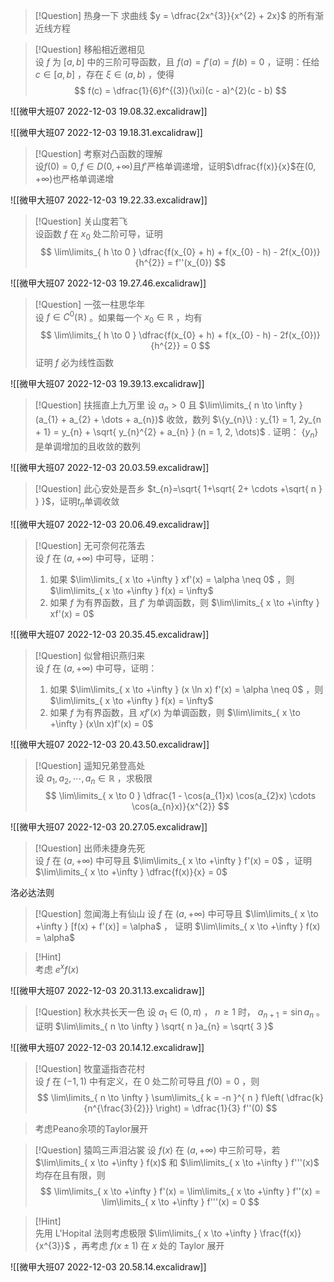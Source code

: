 > [!Question] 热身一下
> 求曲线 $y = \dfrac{2x^{3}}{x^{2} + 2x}$ 的所有渐近线方程



> [!Question] 移船相近邀相见  
> 设 $f$ 为 $[a, b]$ 中的三阶可导函数，且 $f(a) = f'(a) = f(b) = 0$ ，证明：任给 $c \in [a, b]$ ，存在 $\xi \in (a, b)$ ，使得  
> $$
> f(c) = \dfrac{1}{6}f^{(3)}(\xi)(c - a)^{2}(c - b)
> $$

![[微甲大班07 2022-12-03 19.08.32.excalidraw]]

![[微甲大班07 2022-12-03 19.18.31.excalidraw]]

> [!Question] 考察对凸函数的理解  
> 设$f(0)=0,f \in D(0,+\infty)$且$f'$严格单调递增，证明$\dfrac{f(x)}{x}$在$(0,+\infty)$也严格单调递增

![[微甲大班07 2022-12-03 19.22.33.excalidraw]]

> [!Question] 关山度若飞  
> 设函数 $f$ 在 $x_{0}$ 处二阶可导，证明  
> $$
> \lim\limits_{ h \to 0 } \dfrac{f(x_{0} + h) + f(x_{0} - h) - 2f(x_{0})}{h^{2}} = f''(x_{0})
> $$

![[微甲大班07 2022-12-03 19.27.46.excalidraw]]

> [!Question] 一弦一柱思华年  
> 设 $f \in C^{0}(\mathbb{R})$ 。如果每一个 $x_{0} \in \mathbb{R}$ ，均有  
> $$
 \lim\limits_{ h \to 0 } \dfrac{f(x_{0} + h) + f(x_{0} - h) - 2f(x_{0})}{h^{2}} = 0
> $$
> 证明 $f$ 必为线性函数

![[微甲大班07 2022-12-03 19.39.13.excalidraw]]

> [!Question] 扶摇直上九万里
> 设 $a_{n} > 0$ 且 $\lim\limits_{ n \to \infty }(a_{1} + a_{2} + \dots + a_{n})$ 收敛，数列 $\{y_{n}\} : y_{1} = 1, 2y_{n + 1} = y_{n} + \sqrt{ y_{n}^{2} + a_{n} } (n = 1, 2, \dots)$ .
> 证明： $\{y_{n}\}$ 是单调增加的且收敛的数列

![[微甲大班07 2022-12-03 20.03.59.excalidraw]]

>[!Question] 此心安处是吾乡
>$t_{n}=\sqrt{ 1+\sqrt{ 2+ \cdots +\sqrt{ n } } }$，证明$t_{n}$单调收敛

![[微甲大班07 2022-12-03 20.06.49.excalidraw]]

> [!Question] 无可奈何花落去  
> 设 $f$ 在 $(a, +\infty)$ 中可导，证明：
> 1. 如果 $\lim\limits_{ x \to +\infty } xf'(x) = \alpha \neq 0$ ，则 $\lim\limits_{ x \to +\infty } f(x) = \infty$
> 2. 如果 $f$ 为有界函数，且 $f'$ 为单调函数，则 $\lim\limits_{ x \to +\infty } xf'(x) = 0$

![[微甲大班07 2022-12-03 20.35.45.excalidraw]]

> [!Question] 似曾相识燕归来  
> 设 $f$ 在 $(a, +\infty)$ 中可导，证明：
> 1. 如果 $\lim\limits_{ x \to +\infty } (x \ln x) f'(x) = \alpha \neq 0$ ，则 $\lim\limits_{ x \to +\infty } f(x) = \infty$
> 2. 如果 $f$ 为有界函数，且 $x f'(x)$ 为单调函数，则 $\lim\limits_{ x \to +\infty } (x\ln x)f'(x) = 0$

![[微甲大班07 2022-12-03 20.43.50.excalidraw]]

> [!Question] 遥知兄弟登高处  
> 设 $a_{1}, a_{2}, \cdots, a_{n} \in \mathbb{R}$ ，求极限  
> $$  
> \lim\limits_{ x \to 0 } \dfrac{1 - \cos(a_{1}x) \cos(a_{2}x) \cdots \cos(a_{n}x)}{x^{2}}  
> $$

![[微甲大班07 2022-12-03 20.27.05.excalidraw]]

> [!Question] 出师未捷身先死  
> 设 $f$ 在 $(a, +\infty)$ 中可导且 $\lim\limits_{ x \to +\infty } f'(x) = 0$ ，证明 $\lim\limits_{ x \to +\infty } \dfrac{f(x)}{x} = 0$

洛必达法则

> [!Question] 忽闻海上有仙山
> 设 $f$ 在 $(a, +\infty)$ 中可导且 $\lim\limits_{ x \to +\infty } [f(x) + f'(x)] = \alpha$ ，
> 证明 $\lim\limits_{ x \to +\infty } f(x) = \alpha$

> [!Hint]  
> 考虑 $e^{ x }f(x)$

![[微甲大班07 2022-12-03 20.31.13.excalidraw]]

> [!Question] 秋水共长天一色
> 设 $a_{1} \in (0, \pi)$ ， $n \geq 1$ 时， $a_{n + 1} = \sin a_{n}$ 。证明 $\lim\limits_{ n \to \infty } \sqrt{ n }a_{n} = \sqrt{ 3 }$

![[微甲大班07 2022-12-03 20.14.12.excalidraw]]

> [!Question] 牧童遥指杏花村  
> 设 $f$ 在 $(-1, 1)$ 中有定义，在 $0$ 处二阶可导且 $f(0) = 0$ ，则  
> $$  
> \lim\limits_{ n \to \infty } \sum\limits_{ k = -n }^{ n } f\left( \dfrac{k}{n^{\frac{3}{2}}} \right) = \dfrac{1}{3} f''(0)  
> $$

>考虑Peano余项的Taylor展开

> [!Question] 猿鸣三声泪沾裳
> 设 $f(x)$ 在 $(a, +\infty)$ 中三阶可导，若 $\lim\limits_{ x \to +\infty } f(x)$ 和 $\lim\limits_{ x \to +\infty } f'''(x)$ 均存在且有限，则
> $$
> \lim\limits_{ x \to +\infty } f'(x) = \lim\limits_{ x \to +\infty } f''(x) = \lim\limits_{ x \to +\infty } f'''(x) = 0 
> $$

> [!Hint]  
> 先用 L'Hopital 法则考虑极限 $\lim\limits_{ x \to +\infty } \frac{f(x)}{x^{3}}$ ，再考虑 $f(x \pm 1)$ 在 $x$ 处的 Taylor 展开

![[微甲大班07 2022-12-03 20.58.14.excalidraw]]